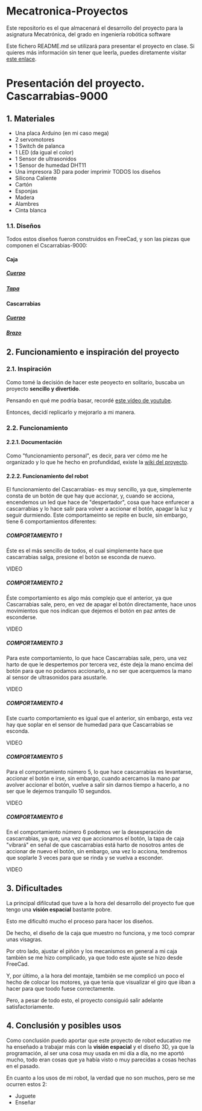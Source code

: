 # Mecatronica-Proyectos
Este repositorio es el que almacenará el desarrollo del proyecto para la asignatura Mecatrónica, del grado en ingeniería robótica software

Este fichero README.md se utilizará para presentar el proyecto en clase. Si quieres más información sin tener que leerla, puedes diretamente visitar [este enlace](https://github.com/evafc003/Mecatronica-Proyectos/wiki).

# Presentación del proyecto. Cascarrabias-9000

## 1. Materiales
* Una placa Arduino (en mi caso mega)
* 2 servomotores
* 1 Switch de palanca
* 1 LED (da igual el color)
* 1 Sensor de ultrasonidos
* 1 Sensor de humedad DHT11
* Una impresora 3D para poder imprimir TODOS los diseños
* Silicona Caliente
* Cartón
* Esponjas
* Madera
* Alambres
* Cinta blanca

### 1.1. Diseños
Todos estos diseños fueron construidos en FreeCad, y son las piezas que componen el Cscarrabias-9000:

#### Caja
##### [Cuerpo](https://github.com/evafc003/Mecatronica-Proyectos/blob/main/Dise%C3%B1os_definitivos_imprimibles/Caja/Caja.stl)
##### [Tapa](https://github.com/evafc003/Mecatronica-Proyectos/blob/main/Dise%C3%B1os_definitivos_imprimibles/Caja/Tapa.stl)
#### Cascarrabias
##### [Cuerpo](https://github.com/evafc003/Mecatronica-Proyectos/blob/main/Dise%C3%B1os_definitivos_imprimibles/Cascarrabias/Cascarrabias_con_mecanismo.stl)
##### [Brazo](https://github.com/evafc003/Mecatronica-Proyectos/blob/main/Multimedia/Vídeos/brazo_cascarrabias.mp4)

## 2. Funcionamiento e inspiración del proyecto
### 2.1. Inspiración
Como tomé la decisión de hacer este peoyecto en solitario, buscaba un proyecto **sencillo y divertido**.

Pensando en qué me podría basar, recordé [este vídeo de youtube](https://youtu.be/wlslwdB9Z4g?feature=shared).

Entonces, decidí replicarlo y mejorarlo a mi manera.

### 2.2. Funcionamiento

#### 2.2.1. Documentación
Como "funcionamiento personal", es decir, para ver cómo me he organizado y lo que he hecho en profundidad, existe la [wiki del proyecto](https://github.com/evafc003/Mecatronica-Proyectos/wiki).

#### 2.2.2. Funcionamiento del robot
El funcionamiento del Cascarrabias- es muy sencillo, ya que, simplemente consta de un botón de que hay que accionar, y, cuando se acciona, encendemos un led que hace de "despertador", cosa que hace enfurecer a cascarrabias y lo hace salir para volver a accionar el botón, apagar la luz y seguir durmiendo. Este comportameinto se repite en bucle, sin embargo, tiene 6 comportamientos diferentes:

##### COMPORTAMIENTO 1

Éste es el más sencillo de todos, el cual simplemente hace que cascarrabias salga, presione el botón  se esconda de nuevo.

VIDEO

##### COMPORTAMIENTO 2

Éste comportamiento es algo más complejo que el anterior, ya que Cascarrabias sale, pero, en vez de apagar el botón directamente, hace unos movimientos que nos indican que dejemos el botón en paz antes de esconderse.

VIDEO

##### COMPORTAMIENTO 3

Para este comportamiento, lo que hace Cascarrabias sale, pero, una vez harto de que le despertemos por tercera vez, éste deja la mano encima del botón para que no podamos accionarlo, a no ser que acerquemos la mano al sensor de ultrasonidos para asustarle.

VIDEO

##### COMPORTAMIENTO 4

Este cuarto comportamiento es igual que el anterior, sin embargo, esta vez hay que soplar en el sensor de humedad para que Cascarrabias se esconda.

VIDEO

##### COMPORTAMIENTO 5

Para el comportamiento número 5, lo que hace cascarrabias es levantarse, accionar el botón e irse, sin embargo, cuando acercamos la mano par avolver accionar el botón, vuelve a salir sin darnos tiempo a hacerlo, a no ser que le dejemos tranquilo 10 segundos.

VIDEO

##### COMPORTAMIENTO 6

En el comportamiento número 6 podemos ver la desesperación de cascarrabias, ya que, una vez que accionamos el botón, la tapa de caja "vibrará" en señal de que cascarrabias está harto de nosotros antes de accionar de nuevo el botón, sin embargo, una vez lo acciona, tendremos que soplarle 3 veces para que se rinda y se vuelva a esconder.

VIDEO

## 3. Dificultades
La principal difilcutad que tuve a la hora del desarrollo del proyecto fue que tengo una **visión espacial** bastante pobre.

Esto me dificultó mucho el proceso para hacer los diseños. 

De hecho, el diseño de la caja que muestro no funciona, y me tocó comprar unas visagras.

Por otro lado, ajustar el piñón y los mecanismos en general a mi caja también se me hizo complicado, ya que todo este ajuste se hizo desde FreeCad.

Y, por último, a la hora del montaje, también se me complicó un poco el hecho de colocar los motores, ya que tenía que visualizar el giro que iiban a hacer para que toodo fuese correctamente.

Pero, a pesar de todo esto, el proyecto consiguió salir adelante satisfactoriamente.

## 4. Conclusión y posibles usos
Como conclusión puedo aportar que este proyecto de robot educativo me ha enseñado a trabajar más con la **visión espacial** y el diseño 3D, ya que la programación, al ser una cosa muy usada en mi día a día, no me aportó mucho, todo eran cosas que ya había visto o muy parecidas a cosas hechas en el pasado.

En cuanto a los usos de mi robot, la verdad que no son muchos, pero se me ocurren estos 2:
* Juguete
* Enseñar
